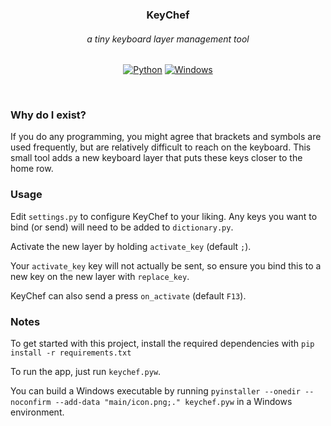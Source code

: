 <div align="center">

### KeyChef

###### a tiny keyboard layer management tool

[![Python](https://img.shields.io/badge/python-3670A0?logo=python&logoColor=ffdd54)](https://www.python.org)
[![Windows](https://shields.io/badge/Windows--9cf?logo=Windows&style=social)](https://www.microsoft.com/software-download/windows11)

</div>
<br />

### Why do I exist?

If you do any programming, you might agree that brackets and symbols are used frequently, but are relatively difficult to reach on the keyboard. This small tool adds a new keyboard layer that puts these keys closer to the home row.

### Usage

Edit `settings.py` to configure KeyChef to your liking. Any keys you want to bind (or send) will need to be added to `dictionary.py`.

Activate the new layer by holding `activate_key` (default `;`).

Your `activate_key` key will not actually be sent, so ensure you bind this to a new key on the new layer with `replace_key`.

KeyChef can also send a press `on_activate` (default `F13`).

### Notes

To get started with this project, install the required dependencies with `pip install -r requirements.txt`

To run the app, just run `keychef.pyw`.

You can build a Windows executable by running `pyinstaller --onedir --noconfirm --add-data "main/icon.png;." keychef.pyw` in a Windows environment.
